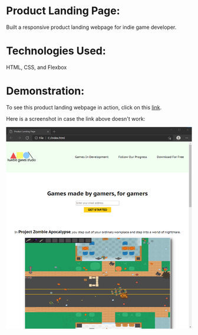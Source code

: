 # Product Landing Page:
Built a responsive product landing webpage for indie game developer.

# Technologies Used:
HTML, CSS, and Flexbox

# Demonstration:
To see this product landing webpage in action, click on this [link](https://ma86.github.io/ProductLandingPage/).

Here is a screenshot in case the link above doesn't work:

![Product Landing Page Screenshot](PLP_webpage_screenshot.png)
